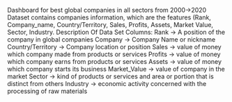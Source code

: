 Dashboard for best global companies in all sectors from 2000→2020
Dataset contains companies information, which are the features (Rank, Company_name, Country/Territory, Sales, Profits,
Assets, Market Value, Sector, Industry.
Description Of Data Set Columns:
  Rank → A position of the company in global companies
  Company →	Company Name or nickname
  Country/Territory →	Company location or position
  Sales →	value of money which company made from products or services
  Profits →	value of money which company earns from products or services
  Assets →	value of money which company starts its business
  Market_Value →	value of company in the market
  Sector →	kind of products or services and area or portion that is distinct from others
  Industry →	economic activity concerned with the processing of raw materials
